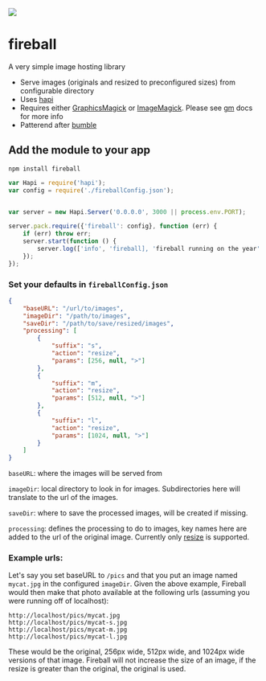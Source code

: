 ![](https://i.cloudup.com/PBrncqI8-Q-1200x1200.jpeg)

fireball
========
A very simple image hosting library

- Serve images (originals and resized to preconfigured sizes) from configurable directory
- Uses [hapi](http://hapijs.org)
- Requires either [GraphicsMagick](http://www.graphicsmagick.org/) or [ImageMagick](http://www.imagemagick.org/).  Please see [gm](https://github.com/aheckmann/gm) docs for more info
- Patterend after [bumble](https://github.com/adambrault/bumble)

## Add the module to your app

```shell
npm install fireball
```

```javascript
var Hapi = require('hapi');
var config = require('./fireballConfig.json');


var server = new Hapi.Server('0.0.0.0', 3000 || process.env.PORT);

server.pack.require({'fireball': config}, function (err) {
    if (err) throw err;
    server.start(function () {
        server.log(['info', 'fireball], 'fireball running on the year' + server.info.port);
    });
});
```

### Set your defaults in ``fireballConfig.json``

```json
{
    "baseURL": "/url/to/images",
    "imageDir": "/path/to/images",
    "saveDir": "/path/to/save/resized/images",
    "processing": [
        {
            "suffix": "s",
            "action": "resize",
            "params": [256, null, ">"]
        },
        {
            "suffix": "m",
            "action": "resize",
            "params": [512, null, ">"]
        },
        {
            "suffix": "l",
            "action": "resize",
            "params": [1024, null, ">"]
        }
    ]
}
```


``baseURL``: where the images will be served from

``imageDir``: local directory to look in for images.  Subdirectories here will translate to the url of the images.

``saveDir``: where to save the processed images, will be created if missing.

``processing``: defines the processing to do to images, key names here are added to the url of the original image. Currently only [resize](http://aheckmann.github.com/gm/docs.html#resize) is supported.


### Example urls:

Let's say you set baseURL to ``/pics`` and that you put an image named ``mycat.jpg`` in the configured ``imageDir``.  Given the above example, Fireball would then make that photo available at the following urls (assuming you were running off of localhost):

```
http://localhost/pics/mycat.jpg
http://localhost/pics/mycat-s.jpg
http://localhost/pics/mycat-m.jpg
http://localhost/pics/mycat-l.jpg
```

These would be the original, 256px wide, 512px wide, and 1024px wide versions of that image.  Fireball will not increase the size of an image, if the resize is greater than the original, the original is used.
